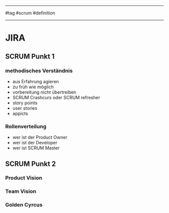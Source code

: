 --------------------------------------------------------------------------------------------
#tag
#scrum
#definition

--------------------------------------------------------------------------------------------

# JIRA
## SCRUM Punkt 1

### methodisches Verständnis

- aus Erfahrung agieren
- zu früh wie möglich
- vorbereitung nicht übertreiben
- SCRUM Crashcurs oder SCRUM refresher
- story points
- user stories
- appicts

### Rollenverteilung

- wer ist der Product Owner
- wer ist der Developer
- wer ist SCRUM Master

## SCRUM Punkt 2

### Product Vision

### Team Vision

### Golden Cyrcus

